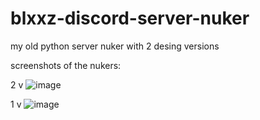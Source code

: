 # blxxz-discord-server-nuker
my old python server nuker with 2 desing versions

screenshots of the nukers: 

2 v
![image](https://user-images.githubusercontent.com/87947793/131339266-5c07307b-b19d-4104-aed1-6680ed34d3b3.png)

1 v
![image](https://user-images.githubusercontent.com/87947793/131339359-28c19b92-f6f9-49e2-b5c5-752fbff9a0ce.png)

